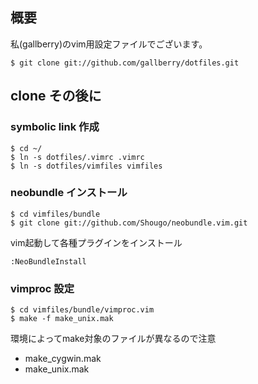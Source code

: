 ## 概要

私(gallberry)のvim用設定ファイルでございます。

    $ git clone git://github.com/gallberry/dotfiles.git

## clone その後に

### symbolic link 作成

    $ cd ~/
    $ ln -s dotfiles/.vimrc .vimrc
    $ ln -s dotfiles/vimfiles vimfiles

### neobundle インストール

    $ cd vimfiles/bundle
    $ git clone git://github.com/Shougo/neobundle.vim.git

vim起動して各種プラグインをインストール

    :NeoBundleInstall

### vimproc 設定

    $ cd vimfiles/bundle/vimproc.vim
    $ make -f make_unix.mak

環境によってmake対象のファイルが異なるので注意
+ make_cygwin.mak
+ make_unix.mak
